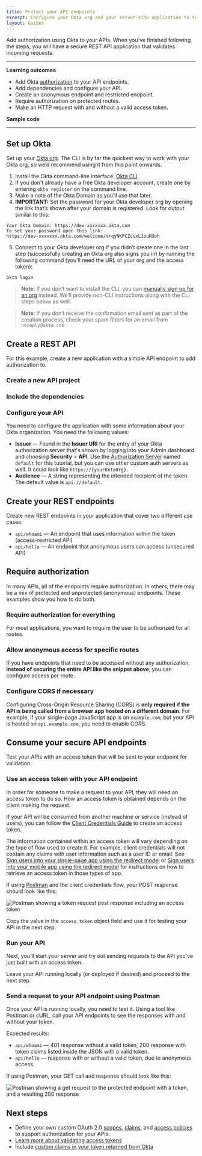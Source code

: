 ```yaml
---
title: Protect your API endpoints
excerpt: Configure your Okta org and your server-side application to secure your API endpoints.
layout: Guides
---
```



Add authorization using Okta to your APIs. When you've finished following the steps, you will have a secure REST API application that validates incoming requests.

---

**Learning outcomes**

* Add Okta [authorization](https://www.okta.com/identity-101/authentication-vs-authorization/) to your API endpoints.
* Add dependencies and configure your API.
* Create an anonymous endpoint and restricted endpoint.
* Require authorization on protected routes.
* Make an HTTP request with and without a valid access token.

**Sample code**

<StackSnippet snippet="samplecode" />

---

## Set up Okta

Set up your [Okta org](/docs/concepts/okta-organizations/). The CLI is by far the quickest way to work with your Okta org, so we’d recommend using it from this point onwards.

1. Install the Okta command-line interface: [Okta CLI](https://cli.okta.com/).
2. If you don't already have a free Okta developer account, create one by entering `okta register` on the command line.
3. Make a note of the Okta Domain as you’ll use that later.
4. **IMPORTANT:** Set the password for your Okta developer org by opening the link that’s shown after your domain is registered. Look for output similar to this:

```
Your Okta Domain: https://dev-xxxxxxx.okta.com
To set your password open this link:
https://dev-xxxxxxx.okta.com/welcome/xrqyNKPCZcvxL1ouKUoh
```

5. Connect to your Okta developer org if you didn’t create one in the last step (successfully creating an Okta org also signs you in) by running the following command (you'll need the URL of your org and the access token):

```
okta login
```

> **Note**: If you don’t want to install the CLI, you can [manually sign up for an org](https://developer.okta.com/signup/) instead. We’ll provide non-CLI instructions along with the CLI steps below as well.

> **Note**: If you don’t receive the confirmation email sent as part of the creation process, check your spam filters for an email from `noreply@okta.com`

## Create a REST API

For this example, create a new application with a simple API endpoint to add authorization to.

### Create a new API project

<StackSnippet snippet="createproject" />

### Include the dependencies

<StackSnippet snippet="independ" />

### Configure your API

You need to configure the application with some information about your Okta organization. You need the following values:

* **Issuer** &mdash; Found in the **Issuer URI** for the entry of your Okta authorization server that's shown by logging into your Admin dashboard and choosing **Security** > **API**. Use the [Authorization Server](/docs/guides/customize-authz-server/) named `default` for this tutorial, but you can use other custom auth servers as well. It could look like `https://{yourOktaOrg}`.
* **Audience** &mdash; A string representing the intended recipient of the token. The default value is `api://default`.

<ApiAmProdWarning />

<StackSnippet snippet="configmid" />

## Create your REST endpoints

Create new REST endpoints in your application that cover two different use cases: 

* `api/whoami` &mdash; An endpoint that uses information within the token (access-restricted API)
* `api/hello` &mdash; An endpoint that anonymous users can access (unsecured API)

<StackSnippet snippet="createroute" />

## Require authorization

In many APIs, all of the endpoints require authorization. In others, there may be a mix of protected and unprotected (anonymous) endpoints. These examples show you how to do both.

### Require authorization for everything

For most applications, you want to require the user to be authorized for all routes.

<StackSnippet snippet="reqautheverything" />

### Allow anonymous access for specific routes

If you have endpoints that need to be accessed without any authorization, **instead of securing the entire API like the snippet above**, you can configure access per route.

<StackSnippet snippet="reqauthspecific" />

### Configure CORS if necessary

Configuring Cross-Origin Resource Sharing (CORS) is **only required if the API is being called from a browser app hosted on a different domain**. For example, if your single-page JavaScript app is on `example.com`, but your API is hosted on `api.example.com`, you need to enable CORS.

<StackSnippet snippet="configcors" />

## Consume your secure API endpoints

Test your APIs with an access token that will be sent to your endpoint for validation.

### Use an access token with your API endpoint

In order for someone to make a request to your API, they will need an access token to do so. How an access token is obtained depends on the client making the request.

If your API will be consumed from another machine or service (instead of users), you can follow the [Client Credentials Guide](/docs/guides/implement-grant-type/clientcreds/main/) to create an access token.

The information contained within an access token will vary depending on the type of flow used to create it. For example, client credentials will not contain any claims with user information such as a user ID or email. See [Sign users into your single-page app using the redirect model](/docs/guides/sign-into-spa-redirect/) or [Sign users into your mobile app using the redirect model](/docs/guides/sign-into-mobile-app-redirect/) for instructions on how to retrieve an access token in those types of app.

If using [Postman](https://www.postman.com/downloads/) and the client credentials flow, your POST response should look like this:

![Postman showing a token request post response including an access token](/img/postman-post-response.png)

Copy the value in the `access_token` object field and use it for testing your API in the next step.

### Run your API

Next, you’ll start your server and try out sending requests to the API you’ve just built with an access token.

<StackSnippet snippet="testapp" />

Leave your API running locally (or deployed if desired) and proceed to the next step.

### Send a request to your API endpoint using Postman

Once your API is running locally, you need to test it. Using a tool like Postman or cURL, call your API endpoints to see the responses with and without your token.

<StackSnippet snippet="request" />

Expected results:

* `api/whoami` &mdash; 401 response without a valid token, 200 response with token claims listed inside the JSON with a valid token.
* `api/hello` &mdash; response with or without a valid token, due to anonymous access.

If using Postman, your GET call and response should look like this:

![Postman showing a get request to the protected endpoint with a token, and a resulting 200 response](/img/postman-get-response.png)

## Next steps

* Define your own custom OAuth 2.0 [scopes](/docs/guides/customize-authz-server/main/#create-scopes), [claims](/docs/guides/customize-authz-server/main/#create-claims), and [access policies](/docs/guides/customize-authz-server/main/#create-access-policies) to support authorization for your APIs.
* [Learn more about validating access tokens](/docs/guides/validate-access-tokens/dotnet/main/)
* Include [custom claims in your token returned from Okta](/docs/guides/customize-tokens-returned-from-okta/-/main/)

<StackSnippet snippet="specificlinks" />